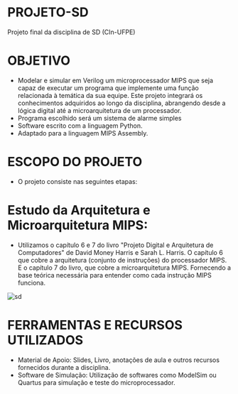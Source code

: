 # PROJETO-SD
Projeto final da disciplina de SD (CIn-UFPE)


# OBJETIVO

- Modelar e simular em Verilog um microprocessador MIPS que seja capaz de executar um programa que implemente uma função relacionada à temática da sua equipe. Este projeto integrará os conhecimentos adquiridos ao longo da disciplina, abrangendo desde a lógica digital até a microarquitetura de um processador.
- Programa escolhido será um sistema de alarme simples
- Software escrito com a linguagem Python.
- Adaptado para a linguagem MIPS Assembly.


# ESCOPO DO PROJETO 

- O projeto consiste nas seguintes etapas:

# Estudo da Arquitetura e Microarquitetura MIPS:

- Utilizamos o capítulo 6 e 7 do livro "Projeto Digital e Arquitetura de Computadores" de David Money Harris e Sarah L. Harris. O capítulo 6 que cobre a arquitetura (conjunto de instruções) do processador MIPS. E o capítulo 7 do livro, que cobre a microarquitetura MIPS. Fornecendo a base teórica necessária para entender como cada instrução MIPS funciona.

![sd](https://github.com/user-attachments/assets/880d5732-682f-47a3-8993-23c9b71960ba)


# FERRAMENTAS E RECURSOS UTILIZADOS

- Material de Apoio: Slides, Livro, anotações de aula e outros recursos fornecidos durante a disciplina.
- Software de Simulação: Utilização de softwares como ModelSim ou Quartus para simulação e teste do microprocessador.


